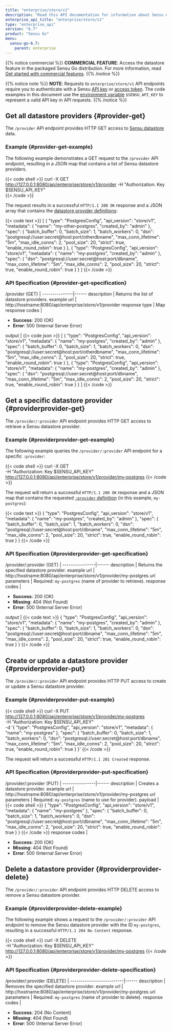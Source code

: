 ```yaml
---
title: "enterprise/store/v1"
description: "Read this API documentation for information about Sensu enterprise/store/v1 API endpoints, with examples for retrieving and managing provider definitions."
enterprise_api_title: "enterprise/store/v1"
type: "enterprise_api"
version: "6.7"
product: "Sensu Go"
menu:
  sensu-go-6.7:
    parent: enterprise
---
```


{{% notice commercial %}}
**COMMERCIAL FEATURE**: Access the datastore feature in the packaged Sensu Go distribution.
For more information, read [Get started with commercial features](../../../commercial/).
{{% /notice %}}

{{% notice note %}}
**NOTE**: Requests to `enterprise/store/v1` API endpoints require you to authenticate with a Sensu [API key](../../#configure-an-environment-variable-for-api-key-authentication) or [access token](../../#authenticate-with-auth-api-endpoints).
The code examples in this document use the [environment variable](../../#configure-an-environment-variable-for-api-key-authentication) `$SENSU_API_KEY` to represent a valid API key in API requests.
{{% /notice %}}

## Get all datastore providers {#provider-get}

The `/provider` API endpoint provides HTTP GET access to [Sensu datastore][1] data.

### Example {#provider-get-example}

The following example demonstrates a GET request to the `/provider` API endpoint, resulting in a JSON map that contains a list of Sensu datastore providers.

{{< code shell >}}
curl -X GET \
http://127.0.0.1:8080/api/enterprise/store/v1/provider
-H "Authorization: Key $SENSU_API_KEY" \
{{< /code >}}

The request results in a successful `HTTP/1.1 200 OK` response and a JSON array that contains the [datastore provider definitions][1]:

{{< code text >}}
[
  {
    "type": "PostgresConfig",
    "api_version": "store/v1",
    "metadata": {
      "name": "my-other-postgres",
      "created_by": "admin"
    },
    "spec": {
      "batch_buffer": 0,
      "batch_size": 1,
      "batch_workers": 0,
      "dsn": "postgresql://user:secret@host:port/otherdbname",
      "max_conn_lifetime": "5m",
      "max_idle_conns": 2,
      "pool_size": 20,
      "strict": true,
      "enable_round_robin": true
    }
  },
  {
    "type": "PostgresConfig",
    "api_version": "store/v1",
    "metadata": {
      "name": "my-postgres",
      "created_by": "admin"
    },
    "spec": {
      "dsn": "postgresql://user:secret@host:port/dbname",
      "max_conn_lifetime": "5m",
      "max_idle_conns": 2,
      "pool_size": 20,
      "strict": true,
      "enable_round_robin": true
    }
  }
]
{{< /code >}}

### API Specification {#provider-get-specification}

/provider (GET)  | 
---------------|------
description    | Returns the list of datastore providers.
example url    | http://hostname:8080/api/enterprise/store/v1/provider
response type  | Map
response codes | <ul><li>**Success**: 200 (OK)</li><li>**Error**: 500 (Internal Server Error)</li></ul>
output         | {{< code json >}}
[
  {
    "type": "PostgresConfig",
    "api_version": "store/v1",
    "metadata": {
      "name": "my-postgres",
      "created_by": "admin"
    },
    "spec": {
      "batch_buffer": 0,
      "batch_size": 1,
      "batch_workers": 0,
      "dsn": "postgresql://user:secret@host:port/otherdbname",
      "max_conn_lifetime": "5m",
      "max_idle_conns": 2,
      "pool_size": 20,
      "strict": true,
      "enable_round_robin": true
    }
  },
  {
    "type": "PostgresConfig",
    "api_version": "store/v1",
    "metadata": {
      "name": "my-postgres",
      "created_by": "admin"
    },
    "spec": {
      "dsn": "postgresql://user:secret@host:port/dbname",
      "max_conn_lifetime": "5m",
      "max_idle_conns": 2,
      "pool_size": 20,
      "strict": true,
      "enable_round_robin": true
    }
  }
]
{{< /code >}}

## Get a specific datastore provider {#providerprovider-get}

The `/provider/:provider` API endpoint provides HTTP GET access to retrieve a Sensu datastore provider.

### Example {#providerprovider-get-example}

The following example queries the `/provider/:provider` API endpoint for a specific `:provider`:

{{< code shell >}}
curl -X GET \
-H "Authorization: Key $SENSU_API_KEY" \
http://127.0.0.1:8080/api/enterprise/store/v1/provider/my-postgres
{{< /code >}}

The request will return a successful `HTTP/1.1 200 OK` response and a JSON map that contains the requested [`:provider` definition][1] (in this example, `my-postgres`):

{{< code text >}}
{
  "type": "PostgresConfig",
  "api_version": "store/v1",
  "metadata": {
    "name": "my-postgres",
    "created_by": "admin"
  },
  "spec": {
    "batch_buffer": 0,
    "batch_size": 1,
    "batch_workers": 0,
    "dsn": "postgresql://user:secret@host:port/dbname",
    "max_conn_lifetime": "5m",
    "max_idle_conns": 2,
    "pool_size": 20,
    "strict": true,
    "enable_round_robin": true
  }
}
{{< /code >}}

### API Specification {#providerprovider-get-specification}

/provider/:provider (GET) | 
----------------|------
description     | Returns the specified datastore provider.
example url     | http://hostname:8080/api/enterprise/store/v1/provider/my-postgres
url parameters  | Required: `my-postgres` (name of provider to retrieve).
response codes   | <ul><li>**Success**: 200 (OK)</li><li> **Missing**: 404 (Not Found)</li><li>**Error**: 500 (Internal Server Error)</li></ul>
output         | {{< code text >}}
{
  "type": "PostgresConfig",
  "api_version": "store/v1",
  "metadata": {
    "name": "my-postgres",
    "created_by": "admin"
  },
  "spec": {
    "batch_buffer": 0,
    "batch_size": 1,
    "batch_workers": 0,
    "dsn": "postgresql://user:secret@host:port/dbname",
    "max_conn_lifetime": "5m",
    "max_idle_conns": 2,
    "pool_size": 20,
    "strict": true,
    "enable_round_robin": true
  }
}
{{< /code >}}

## Create or update a datastore provider {#providerprovider-put}

The `/provider/:provider` API endpoint provides HTTP PUT access to create or update a Sensu datastore provider.

### Example {#providerprovider-put-example}

{{< code shell >}}
curl -X PUT \
http://127.0.0.1:8080/api/enterprise/store/v1/provider/my-postgres \
-H "Authorization: Key $SENSU_API_KEY" \
-d '{
  "type": "PostgresConfig",
  "api_version": "store/v1",
  "metadata": {
    "name": "my-postgres"
  },
  "spec": {
    "batch_buffer": 0,
    "batch_size": 1,
    "batch_workers": 0,
    "dsn": "postgresql://user:secret@host:port/dbname",
    "max_conn_lifetime": "5m",
    "max_idle_conns": 2,
    "pool_size": 20,
    "strict": true,
    "enable_round_robin": true
  }
}'
{{< /code >}}

The request will return a successful `HTTP/1.1 201 Created` response.

### API Specification {#providerprovider-put-specification}

/provider/:provider (PUT) | 
----------------|------
description     | Creates a datastore provider.
example url     | http://hostname:8080/api/enterprise/store/v1/provider/my-postgres
url parameters  | Required: `my-postgres` (name to use for provider).
payload         | {{< code shell >}}
{
  "type": "PostgresConfig",
  "api_version": "store/v1",
  "metadata": {
    "name": "my-postgres"
  },
  "spec": {
    "batch_buffer": 0,
    "batch_size": 1,
    "batch_workers": 0,
    "dsn": "postgresql://user:secret@host:port/dbname",
    "max_conn_lifetime": "5m",
    "max_idle_conns": 2,
    "pool_size": 20,
    "strict": true,
    "enable_round_robin": true
  }
}
{{< /code >}}
response codes   | <ul><li>**Success**: 200 (OK)</li><li> **Missing**: 404 (Not Found)</li><li>**Error**: 500 (Internal Server Error)</li></ul>

## Delete a datastore provider {#providerprovider-delete}

The `/provider/:provider` API endpoint provides HTTP DELETE access to remove a Sensu datastore provider.

### Example {#providerprovider-delete-example}

The following example shows a request to the `/provider/:provider` API endpoint to remove the Sensu datastore provider with the ID `my-postgres`, resulting in a successful `HTTP/1.1 204 No Content` response.

{{< code shell >}}
curl -X DELETE \
-H "Authorization: Key $SENSU_API_KEY" \
http://127.0.0.1:8080/api/enterprise/store/v1/provider/my-postgres
{{< /code >}}

### API Specification {#providerprovider-delete-specification}

/provider/:provider (DELETE) | 
--------------------------|------
description               | Removes the specified datastore provider.
example url               | http://hostname:8080/api/enterprise/store/v1/provider/my-postgres
url parameters            | Required: `my-postgres` (name of provider to delete).
response codes            | <ul><li>**Success**: 204 (No Content)</li><li>**Missing**: 404 (Not Found)</li><li>**Error**: 500 (Internal Server Error)</li></ul>


[1]: ../../../operations/deploy-sensu/datastore/
